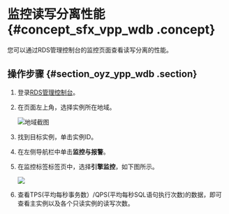 # 监控读写分离性能 {#concept_sfx_vpp_wdb .concept}

您可以通过RDS管理控制台的监控页面查看读写分离的性能。

## 操作步骤 {#section_oyz_ypp_wdb .section}

1.  登录[RDS管理控制台](https://rdsnew.console.aliyun.com)。
2.  在页面左上角，选择实例所在地域。

    ![地域截图](http://static-aliyun-doc.oss-cn-hangzhou.aliyuncs.com/assets/img/7882/154745614537169_zh-CN.png)

3.  找到目标实例，单击实例ID。
4.  在左侧导航栏中单击**监控与报警**。
5.  在监控标签标签页中，选择**引擎监控**，如下图所示。

    ![](http://static-aliyun-doc.oss-cn-hangzhou.aliyuncs.com/assets/img/7919/15474561453102_zh-CN.png)

6.  查看TPS\(平均每秒事务数）/QPS\(平均每秒SQL语句执行次数\)的数据，即可查看主实例以及各个只读实例的读写次数。

